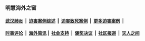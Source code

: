 
### 明慧海外之窗

####  [武汉肺炎](indexes/365.md?t=03310700) &nbsp;|&nbsp;  [迫害案例综述](indexes/328.md?t=03310700) &nbsp;|&nbsp; [迫害致死案例](indexes/277.md?t=03310700)  &nbsp;|&nbsp; [更多迫害案例](indexes/81.md?t=03310700)  &nbsp;|&nbsp; 
####  [时事评论](indexes/19.md?t=03310700) &nbsp;|&nbsp; [海外简讯](indexes/245.md?t=03310700)&nbsp;|&nbsp;  [社会支持](indexes/140.md?t=03310700) &nbsp;|&nbsp; [褒奖决议](indexes/282.md?t=03310700) &nbsp;|&nbsp; [社区报道](indexes/91.md?t=03310700)  &nbsp;|&nbsp; [天人之间](indexes/78.md?t=03310700) 

